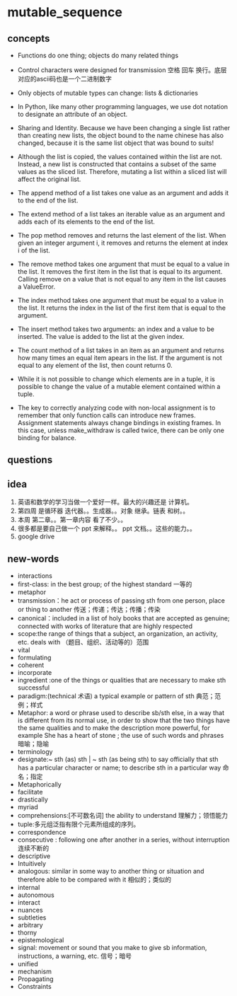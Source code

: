 # mutable_sequence
## concepts
- Functions do one thing; objects do many related things
- Control characters were designed for transmission 空格 回车 换行。底层对应的ascii码也是一个二进制数字
- Only objects of mutable types can change: lists & dictionaries
- In Python, like many other programming languages, we use dot notation to designate an attribute of an object.
- Sharing and Identity. Because we have been changing a single list rather than creating new lists, the object bound to the name chinese has also changed, because it is the same list object that was bound to suits!
- Although the list is copied, the values contained within the list are not. Instead, a new list is constructed that contains a subset of the same values as the sliced list. Therefore, mutating a list within a sliced list will affect the original list.
- The append method of a list takes one value as an argument and adds it to the end of the list. 
- The extend method of a list takes an iterable value as an argument and adds each of its elements to the end of the list.
- The pop method removes and returns the last element of the list. When given an integer argument i, it removes and returns the element at index i of the list. 
- The remove method takes one argument that must be equal to a value in the list. It removes the first item in the list that is equal to its argument. Calling remove on a value that is not equal to any item in the list causes a ValueError.
- The index method takes one argument that must be equal to a value in the list. It returns the index in the list of the first item that is equal to the argument. 
- The insert method takes two arguments: an index and a value to be inserted. The value is added to the list at the given index.
- The count method of a list takes in an item as an argument and returns how many times an equal item apears in the list. If the argument is not equal to any element of the list, then count returns 0.

- While it is not possible to change which elements are in a tuple, it is possible to change the value of a mutable element contained within a tuple.
- The key to correctly analyzing code with non-local assignment is to remember that only function calls can introduce new frames. Assignment statements always change bindings in existing frames. In this case, unless make_withdraw is called twice, there can be only one binding for balance.

## questions

## idea
1. 英语和数学的学习当做一个爱好一样。最大的兴趣还是 计算机。
2. 第四周 是循环器 迭代器。。生成器。。对象 继承。链表 和树。。
3. 本周 第二章。。第一章内容 看了不少。。
4. 很多都是要自己做一个 ppt 来解释。。 ppt 文档。。这些的能力。。
5. google drive 

## new-words
- interactions
- first-class: in the best group; of the highest standard  一等的
- metaphor
- transmission：he act or process of passing sth from one person, place or thing to another 传送；传递；传达；传播；传染
- canonical：included in a list of holy books that are accepted as genuine; connected with works of literature that are highly respected
- scope:the range of things that a subject, an organization, an activity, etc. deals with （题目、组织、活动等的）范围
- vital 
- formulating 
- coherent 
- incorporate 
- ingredient :one of the things or qualities that are necessary to make sth successful
- paradigm:(technical 术语) a typical example or pattern of sth 典范；范例；样式
- Metaphor: a word or phrase used to describe sb/sth else, in a way that is different from its normal use, in order to show that the two things have the same qualities and to make the description more powerful, for example She has a heart of stone ; the use of such words and phrases 暗喻；隐喻
- terminology
- designate:~ sth (as) sth | ~ sth (as being sth) to say officially that sth has a particular character or name; to describe sth in a particular way 命名；指定
- Metaphorically
- facilitate 
- drastically 
- myriad
- comprehensions:[不可数名词] the ability to understand 理解力；领悟能力
- tuple:多元组泛指有限个元素所组成的序列。
- correspondence 
- consecutive : following one after another in a series, without interruption 连续不断的
- descriptive
- Intuitively
- analogous: similar in some way to another thing or situation and therefore able to be compared with it 相似的；类似的
- internal 
- autonomous 
- interact 
- nuances 
- subtleties 
- arbitrary 
- thorny 
- epistemological 
-  signal: movement or sound that you make to give sb information, instructions, a warning, etc. 信号；暗号
- unified 
- mechanism 
- Propagating 
- Constraints